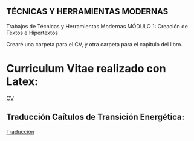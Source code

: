 ## TÉCNICAS Y HERRAMIENTAS MODERNAS
Trabajos de Técnicas y Herramientas Modernas
MÓDULO 1: Creación de Textos e Hipertextos

Crearé una carpeta para el CV,
y otra carpeta para el capítulo del libro.

# Curriculum Vitae realizado con Latex:

[CV](https://github.com/RodriPerez2110/TyHM/blob/main/P%C3%A1gina%20WEB/CV_RodrigoP%C3%A9rez/main.pdf)

## Traducción Caítulos de Transición Energética:

[Traducción](https://github.com/RodriPerez2110/TyHM/blob/main/P%C3%A1gina%20WEB/TRADUCCI%C3%93N%20Cap%C3%ADtulo%20Rodrigo%20P%C3%A9rez/Rodri_Translation.pdf)
